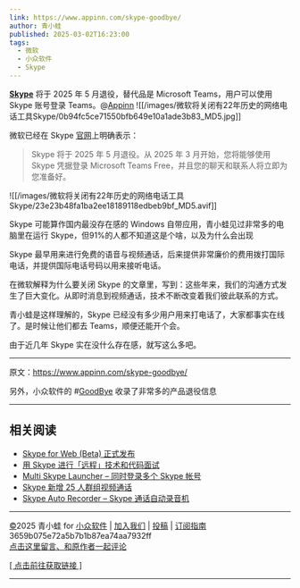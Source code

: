 ```yaml
---
link: https://www.appinn.com/skype-goodbye/
author: 青小蛙
published: 2025-03-02T16:23:00
tags:
  - 微软
  - 小众软件
  - Skype
---
```

 **[Skype](https://www.appinn.com/tag/skype/)** 将于 2025 年 5 月退役，替代品是 Microsoft Teams，用户可以使用 Skype 账号登录 Teams。@[Appinn](https://www.appinn.com/skype-goodbye/)
![[/images/微软将关闭有22年历史的网络电话工具Skype/0b94fc5ce71550bfb649e10a1ade3b83_MD5.jpg]]

微软已经在 Skype [官网](https://www.skype.com/en/)上明确表示：

> Skype 将于 2025 年 5 月退役。从 2025 年 3 月开始，您将能够使用 Skype 凭据登录 Microsoft Teams Free，并且您的聊天和联系人将立即为您准备好。

![[/images/微软将关闭有22年历史的网络电话工具Skype/23e23b48fa1ba2ee18189118edbeb9bf_MD5.avif]]

Skype 可能算作国内最没存在感的 Windows 自带应用，青小蛙见过非常多的电脑里在运行 Skype，但91%的人都不知道这是个啥，以及为什么会出现

Skype 最早用来进行免费的语音与视频通话，后来提供非常廉价的费用拨打国际电话，并提供国际电话号码以用来接听电话。

在微软解释为什么要关闭 Skype 的文章里，写到：这些年来，我们的沟通方式发生了巨大变化。从即时消息到视频通话，技术不断改变着我们彼此联系的方式。

青小蛙是这样理解的，Skype 已经没有多少用户用来打电话了，大家都事实在线了。是时候让他们都去 Teams，顺便还能开个会。

由于近几年 Skype 实在没什么存在感，就写这么多吧。

---

原文：https://www.appinn.com/skype-goodbye/

另外，小众软件的 #[GoodBye](https://www.appinn.com/tag/goodbye/) 收录了非常多的产品退役信息

---

## 相关阅读

- [Skype for Web (Beta) 正式发布](https://www.appinn.com/skype-for-web-beta/ "Permanent Link: Skype for Web (Beta) 正式发布")
- [用 Skype 进行「远程」技术和代码面试](https://www.appinn.com/how-to-have-technical-and-coding-interviews-over-skype/ "Permanent Link: 用 Skype 进行「远程」技术和代码面试")
- [Multi Skype Launcher – 同时登录多个 Skype 帐号](https://www.appinn.com/multi-skype-launcher/ "Permanent Link: Multi Skype Launcher – 同时登录多个 Skype 帐号")
- [Skype 新增 25 人群组视频通话](https://www.appinn.com/skype-group-video-call/ "Permanent Link: Skype 新增 25 人群组视频通话")
- [Skype Auto Recorder – Skype 通话自动录音机](https://www.appinn.com/skype-auto-recorder/ "Permanent Link: Skype Auto Recorder – Skype 通话自动录音机")

---

[©](http://www.appinn.com/copyright/?utm_source=feeds&utm_medium=copyright&utm_campaign=feeds "版权声明")2025 青小蛙 for [小众软件](http://www.appinn.com/?utm_source=feeds&utm_medium=appinn&utm_campaign=feeds "本文来自小众软件") | [加入我们](http://www.appinn.com/join-us/?utm_source=feeds&utm_medium=joinus&utm_campaign=feeds "加入小众软件") | [投稿](https://meta.appinn.net/c/faxian/?utm_source=feeds&utm_medium=contribute&utm_campaign=feeds "给小众软件投稿") | [订阅指南](http://www.appinn.com/feeds-subscribe/?utm_source=feeds&utm_medium=feedsubscribe&utm_campaign=feeds "可以分类订阅小众，Windows/MAC/游戏")  
3659b075e72a5b7b1b87ea74aa7932ff  
[点击这里留言、和原作者一起评论](https://www.appinn.com/skype-goodbye/#comments "to the comments")

[[ 点击前往获取链接 ]](https://www.appinn.com/skype-goodbye/)

---